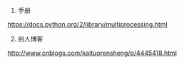 1. 手册

https://docs.python.org/2/library/multiprocessing.html

2. 别人博客

http://www.cnblogs.com/kaituorensheng/p/4445418.html
